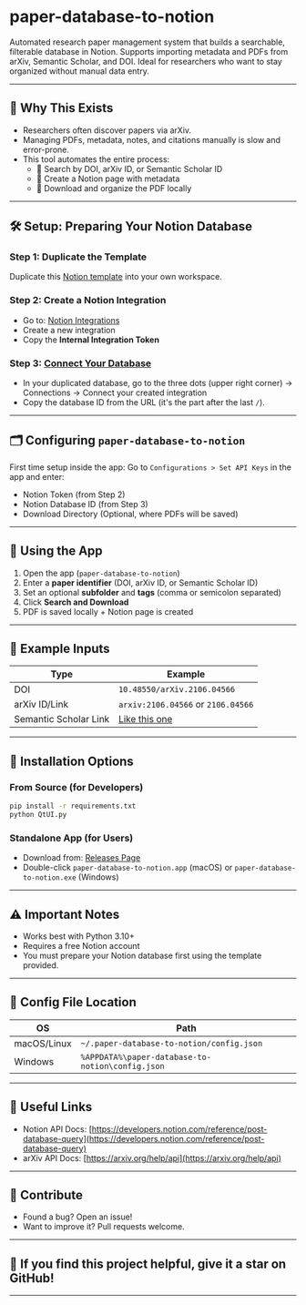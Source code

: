 # paper-database-to-notion

Automated research paper management system that builds a searchable, filterable database in Notion. Supports importing metadata and PDFs from arXiv, Semantic Scholar, and DOI. Ideal for researchers who want to stay organized without manual data entry.

---

## 🌟 Why This Exists

- Researchers often discover papers via arXiv.
- Managing PDFs, metadata, notes, and citations manually is slow and error-prone.
- This tool automates the entire process:
    - 🔄 Search by DOI, arXiv ID, or Semantic Scholar ID
    - 📂 Create a Notion page with metadata
    - 📁 Download and organize the PDF locally

---

## 🛠️ Setup: Preparing Your Notion Database

### Step 1: Duplicate the Template
Duplicate this [Notion template](https://thorn-nymphea-be8.notion.site/5949a9924cc546799804a42ca4917d81) into your own workspace.

### Step 2: Create a Notion Integration
- Go to: [Notion Integrations](https://www.notion.so/my-integrations)
- Create a new integration
- Copy the **Internal Integration Token**

### Step 3: [Connect Your Database](https://www.notion.com/help/add-and-manage-connections-with-the-api#add-connections-to-pages)
- In your duplicated database, go to the three dots (upper right corner) -> Connections -> Connect your created integration
- Copy the database ID from the URL (it's the part after the last `/`).

---

## 🗂️ Configuring `paper-database-to-notion`

First time setup inside the app: Go to `Configurations > Set API Keys` in the app and enter:

- Notion Token (from Step 2)
- Notion Database ID (from Step 3)
- Download Directory (Optional, where PDFs will be saved)

---

## 🚀 Using the App

1. Open the app (`paper-database-to-notion`)
2. Enter a **paper identifier** (DOI, arXiv ID, or Semantic Scholar ID)
3. Set an optional **subfolder** and **tags** (comma or semicolon separated)
4. Click **Search and Download**
5. PDF is saved locally + Notion page is created

---

## 📅 Example Inputs

| Type | Example |
|---|---|
| DOI | `10.48550/arXiv.2106.04566` |
| arXiv ID/Link | `arxiv:2106.04566` or `2106.04566` |
| Semantic Scholar Link | [Like this one](https://www.semanticscholar.org/paper/Impact-of-a-rigid-sphere-onto-an-elastic-membrane-Ag%C3%BCero-Alventosa/2e3e5215e75cedd8b1f49234cd9ffd33bbac6658) |

---

## 📝 Installation Options

### From Source (for Developers)
```bash
pip install -r requirements.txt
python QtUI.py
```

### Standalone App (for Users)
- Download from: [Releases Page](https://github.com/yourusername/paper-database-to-notion/releases)
- Double-click `paper-database-to-notion.app` (macOS) or `paper-database-to-notion.exe` (Windows)

---

## ⚠️ Important Notes

- Works best with Python 3.10+
- Requires a free Notion account
- You must prepare your Notion database first using the template provided.

---

## 📂 Config File Location

| OS | Path |
|---|---|
| macOS/Linux | `~/.paper-database-to-notion/config.json` |
| Windows | `%APPDATA%\paper-database-to-notion\config.json` |

---

## 🔗 Useful Links

- Notion API Docs: [https://developers.notion.com/reference/post-database-query](https://developers.notion.com/reference/post-database-query)
- arXiv API Docs: [https://arxiv.org/help/api](https://arxiv.org/help/api)

---

## 📃 Contribute

- Found a bug? Open an issue!
- Want to improve it? Pull requests welcome.

---

## 💚 If you find this project helpful, give it a star on GitHub!

---

